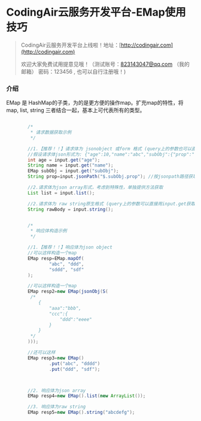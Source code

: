 # CodingAir云服务开发平台-EMap使用技巧

> CodingAir云服务开发平台上线啦！地址：[http://codingair.com](http://codingair.com)
>
> 欢迎大家免费试用提意见哦！（测试账号：823143047@qq.com （我的邮箱）  密码：123456 , 也可以自行注册哦！)


### 介绍

EMap 是 HashMap的子类，为的是更方便的操作map。扩充map的特性，将map, list, string 三者结合一起，基本上可代表所有的类型。



```java

		/*
         * 请求数据获取示例
         */

        //1.【推荐！！】请求体为 jsonobject 或form 格式 (query上的参数也可以直接用input.get获取到)
        //假设请求体json形式为: {"age":10,"name":"abc","subObj":{"prop":"val"}}
        int age = input.get("age");
        String name = input.get("name");
        EMap subObj = input.get("subObj");
        String prop=input.jsonPath("$.subObj.prop"); //按jsonpath路径获取，更多json-path相关参考:http://goessner.net/articles/JsonPath/, https://blog.csdn.net/koflance/article/details/63262484

        //2.请求体为json array形式，考虑到特殊性，单独提供方法获取
        List list = input.list();

        //2.请求体为 raw string原生格式 (query上的参数可以直接用input.get获取到)
        String rawBody = input.string();


        /*
         * 响应体构造示例
         */

        //1.【推荐！！】响应体为json object
        //可以这样构造一个map
        EMap resp=EMap.mapOf(
                "abc", "ddd",
                "sddd", "sdf"
        );

        //可以这样构造一个map
        EMap resp2=new EMap(jsonObj(S(
         /*
            {
                "aaa":"bbb",
                "ccc":{
                    "ddd":"eeee"
                }
            }
         */
        )));

        //还可以这样
        EMap resp3=new EMap()
                .put("abc", "dddd")
                .put("ddd", "sdf");



        //2. 响应体为json array
        EMap resp4=new EMap().list(new ArrayList());

        //3. 响应体为raw string
        EMap resp5=new EMap().string("abcdefg");


```